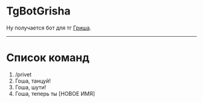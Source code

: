 # TgBotGrisha

Ну получается бот для тг [Гриша](https://t.me/GrishaNewTest_bot).

____

# Список команд

1. /privet
2. Гоша, танцуй!
3. Гоша, шути!
4. Гоша, теперь ты [НОВОЕ ИМЯ]
